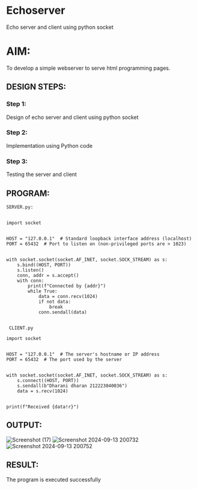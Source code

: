 # Echoserver
Echo server and client using python socket

# AIM:

To develop a simple webserver to serve html programming pages.

## DESIGN STEPS:

### Step 1:

Design of echo server and client using python socket

### Step 2:

Implementation using Python code

### Step 3:

Testing the server and client 

## PROGRAM:
```
SERVER.py:


import socket


HOST = "127.0.0.1"  # Standard loopback interface address (localhost)
PORT = 65432  # Port to listen on (non-privileged ports are > 1023)


with socket.socket(socket.AF_INET, socket.SOCK_STREAM) as s:
    s.bind((HOST, PORT))
    s.listen()
    conn, addr = s.accept()
    with conn:
        print(f"Connected by {addr}")
        while True:
            data = conn.recv(1024)
            if not data:
                break
            conn.sendall(data)
 
 
 CLIENT.py
 
import socket


HOST = "127.0.0.1"  # The server's hostname or IP address
PORT = 65432  # The port used by the server


with socket.socket(socket.AF_INET, socket.SOCK_STREAM) as s:
    s.connect((HOST, PORT))
    s.sendall(b"Dharani dharan 212223040036")
    data = s.recv(1024)


print(f"Received {data!r}")
```
## OUTPUT:
![Screenshot (17)](https://github.com/user-attachments/assets/3675d29c-44fc-4446-b77b-5cb47370ff11)
![Screenshot 2024-09-13 200732](https://github.com/user-attachments/assets/ea98d2bd-7d8c-40fb-85da-be18bf203c65)
![Screenshot 2024-09-13 200752](https://github.com/user-attachments/assets/211226c1-8ed8-48a6-a514-7fd7cc1114af)




## RESULT:
The program is executed successfully
